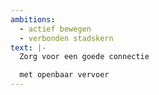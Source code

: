 ```yaml
---
ambitions:
  - actief bewegen
  - verbonden stadskern
text: |-
  Zorg voor een goede connectie

  met openbaar vervoer
---
```

